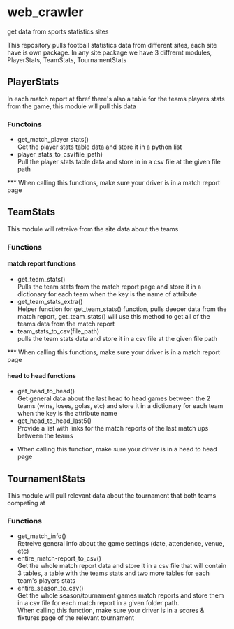 # web_crawler
get data from sports statistics sites

This repository pulls football statistics data from different sites, each site have is own package.
In any site package we have 3 diffrernt modules, PlayerStats, TeamStats, TournamentStats

## PlayerStats
In each match report at fbref there's also a table for the teams players stats from the game, this module will pull this data 
### Functoins
- get_match_player stats() \
  Get the player stats table data and store it in a python list
- player_stats_to_csv(file_path) \
  Pull the player stats table data and store in in a csv file at the given file path

*** When calling this functions, make sure your driver is in a match report page

## TeamStats
This module will retreive from the site data about the teams
### Functions
#### match report functions
- get_team_stats() \
  Pulls the team stats from the match report page and store it in a dictionary for each team when the key is the name of attribute
- get_team_stats_extra() \
  Helper function for get_team_stats() function, pulls deeper data from the match report, get_team_stats() will use this method to get all of the teams data from the       match report
- team_stats_to_csv(file_path) \
  pulls the team stats data and store it in a csv file at the given file path

*** When calling this functions, make sure your driver is in a match report page

#### head to head functions
- get_head_to_head() \
  Get general data about the last head to head games between the 2 teams (wins, loses, golas, etc) and store it in a dictionary for each team when the key is the         attribute name
- get_head_to_head_last5() \
  Provide a list with links for the match reports of the last match ups between the teams
  
* When calling this function, make sure your driver is in a head to head page

## TournamentStats
This module will pull relevant data about the tournament that both teams competing at
### Functions
- get_match_info() \
  Retreive general info about the game settings (date, attendence, venue, etc)
- entire_match-report_to_csv() \
  Get the whole match report data and store it in a csv file that will contain 3 tables, a table with the teams stats and two more tables for each team's players stats
- entire_season_to_csv() \
  Get the whole season/tournament games match reports and store them in a csv file for each match report in a given folder path. \
  When calling this function, make sure your driver is in a scores & fixtures page of the relevant tournament

  

